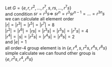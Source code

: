 Let $G=\{e,r,r^2,...,r^7,s,rs,...,r^7s\}$    
and condition $sr=r^3s \Rightarrow$ $sr^n=r^3sr^{n-1}=...=r^{3n}s$    
we can calculate all element order     
$|r| = |r^3| = |r^5| = |r^7| = 8$   
$|r^2| = |r^6| = |rs| = |r^3s| = |r^5s| = |r^7s| = 4$    
$|r^4| = |s| = |r^2s| = |r^4s| = |r^6s| = 2$  
and $|e| = 1$   
all order-4 group element is in $\{e, r^4, s, r^2s, r^4s, r^6s\}$   
simple calculate we can  found other group is    
$\{e, r^2s, r^4, r^6s\}$



